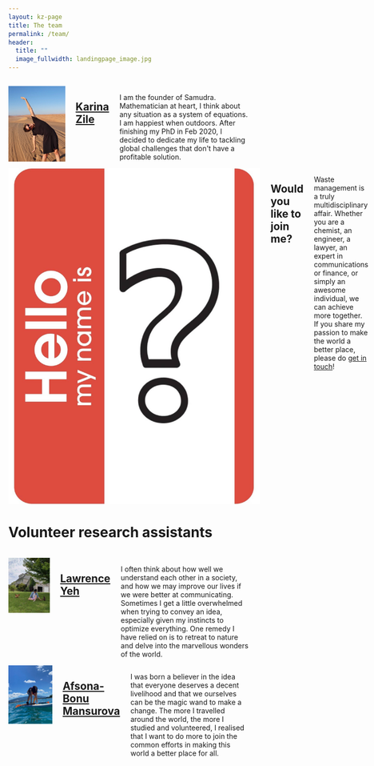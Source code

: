 ```yaml
---
layout: kz-page
title: The team
permalink: /team/
header:
  title: ""
  image_fullwidth: landingpage_image.jpg
---
```


<hr style="height:1px; visibility:hidden;" />
<div class="row">
  <div>
    <div class="medium-4 columns frontpage-widget">
      <a href="https://karina.io/"><img src="/images/team-karina.jpg" alt="" ></a>
      <a href="https://karina.io/"><h2 class="font-size-h3 t10">Karina Zile</h2></a>
      <p>I am the founder of Samudra. Mathematician at heart, I think about any situation as a system of equations. I am happiest when outdoors. After finishing my PhD in Feb 2020, I decided to dedicate my life to tackling global challenges that don't have a profitable solution.</p>
      <div class="text-center"></div>
    </div>
  </div>
  <div>
    <div class="medium-4 columns frontpage-widget">
      <img src="/images/team-join-us.jpg" alt="" >
      <h2 class="font-size-h3 t10">Would you like to join me?</h2>
      <p>Waste management is a truly multidisciplinary affair. Whether you are a chemist, an engineer, a lawyer, an expert in communications or finance, or simply an awesome individual, we can achieve more together. If you share my passion to make the world a better place, please do <a href="mailto:karina@samudra.world" target="_blank">get in touch</a>!</p>
      <div class="text-center"></div>
    </div>
  </div>
</div>

<h1>Volunteer research assistants</h1>

<hr style="height:1px; visibility:hidden;" />
<div class="row">
  <div>
    <div class="medium-4 columns frontpage-widget">
      <a href="https://www.linkedin.com/in/lawrenceyeh/"><img src="/images/team-lawrence.jpg" alt="" ></a>
      <a href="https://www.linkedin.com/in/lawrenceyeh/"><h2 class="font-size-h3 t10">Lawrence Yeh</h2></a>
      <p>I often think about how well we understand each other in a society, and how we may improve our lives if we were better at communicating. Sometimes I get a little overwhelmed when trying to convey an idea, especially given my instincts to optimize everything. One remedy I have relied on is to retreat to nature and delve into the marvellous wonders of the world.</p>
      <div class="text-center"></div>
    </div>
  </div>
  <div>
    <div class="medium-4 columns frontpage-widget">
      <a href="https://www.linkedin.com/in/afsona-bonu/"><img src="/images/team-afsona.jpg" alt="" ></a>
      <a href="https://www.linkedin.com/in/afsona-bonu/"><h2 class="font-size-h3 t10">Afsona-Bonu Mansurova</h2></a>
      <p>I was born a believer in the idea that everyone deserves a decent livelihood and that we ourselves can be the magic wand to make a change. The more I travelled around the world, the more I studied and volunteered, I realised that I want to do more to join the common efforts in making this world a better place for all.</p>
      <div class="text-center"></div>
    </div>
  </div>
</div>


